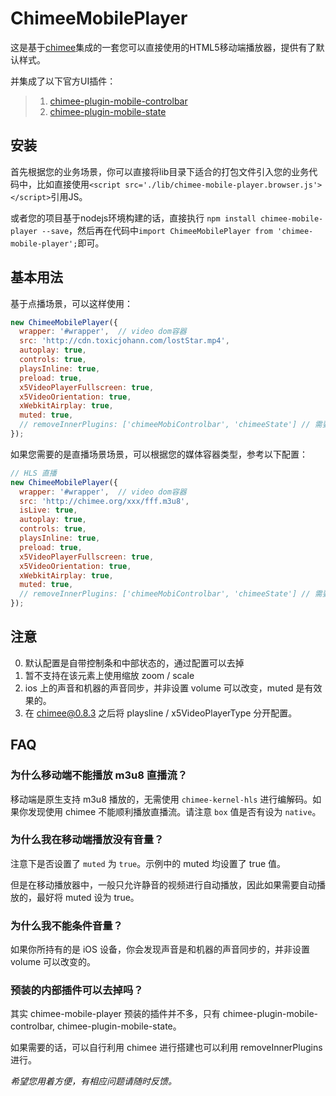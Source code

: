 # ChimeeMobilePlayer

这是基于[chimee](https://github.com/Chimeejs/chimee)集成的一套您可以直接使用的HTML5移动端播放器，提供有了默认样式。

并集成了以下官方UI插件：
> 1. [chimee-plugin-mobile-controlbar](https://github.com/Chimeejs/chimee-plugin-mobile-controlbar)
> 2. [chimee-plugin-mobile-state](https://github.com/Chimeejs/chimee-plugin-mobile-state)

## 安装

首先根据您的业务场景，你可以直接将lib目录下适合的打包文件引入您的业务代码中，比如直接使用`<script src='./lib/chimee-mobile-player.browser.js'></script>`引用JS。

或者您的项目基于nodejs环境构建的话，直接执行 `npm install chimee-mobile-player --save`，然后再在代码中`import ChimeeMobilePlayer from 'chimee-mobile-player';`即可。

## 基本用法

基于点播场景，可以这样使用：

```javascript
new ChimeeMobilePlayer({
  wrapper: '#wrapper',  // video dom容器
  src: 'http://cdn.toxicjohann.com/lostStar.mp4',
  autoplay: true,
  controls: true,
  playsInline: true,
  preload: true,
  x5VideoPlayerFullscreen: true,
  x5VideoOrientation: true,
  xWebkitAirplay: true,
  muted: true,
  // removeInnerPlugins: ['chimeeMobiControlbar', 'chimeeState'] // 需要移除的插件
});
```

如果您需要的是直播场景场景，可以根据您的媒体容器类型，参考以下配置：

```javascript
// HLS 直播
new ChimeeMobilePlayer({
  wrapper: '#wrapper',  // video dom容器
  src: 'http://chimee.org/xxx/fff.m3u8',
  isLive: true,
  autoplay: true,
  controls: true,
  playsInline: true,
  preload: true,
  x5VideoPlayerFullscreen: true,
  x5VideoOrientation: true,
  xWebkitAirplay: true,
  muted: true,
  // removeInnerPlugins: ['chimeeMobiControlbar', 'chimeeState'] // 需要移除的插件
});

```

## 注意

0. 默认配置是自带控制条和中部状态的，通过配置可以去掉
1. 暂不支持在该元素上使用缩放 zoom / scale
2. ios 上的声音和机器的声音同步，并非设置 volume 可以改变，muted 是有效果的。
3. 在 chimee@0.8.3 之后将 playsline / x5VideoPlayerType 分开配置。

## FAQ

### 为什么移动端不能播放 m3u8 直播流？

移动端是原生支持 m3u8 播放的，无需使用 `chimee-kernel-hls` 进行编解码。如果你发现使用 chimee 不能顺利播放直播流。请注意 `box` 值是否有设为 `native`。

### 为什么我在移动端播放没有音量？

注意下是否设置了 `muted` 为 `true`。示例中的 muted 均设置了 true 值。

但是在移动播放器中，一般只允许静音的视频进行自动播放，因此如果需要自动播放的，最好将 muted 设为 true。

### 为什么我不能条件音量？

如果你所持有的是 iOS 设备，你会发现声音是和机器的声音同步的，并非设置 volume 可以改变的。

### 预装的内部插件可以去掉吗？

其实 chimee-mobile-player 预装的插件并不多，只有 chimee-plugin-mobile-controlbar,  chimee-plugin-mobile-state。

如果需要的话，可以自行利用 chimee 进行搭建也可以利用 removeInnerPlugins 进行。

*希望您用着方便，有相应问题请随时反馈。*
